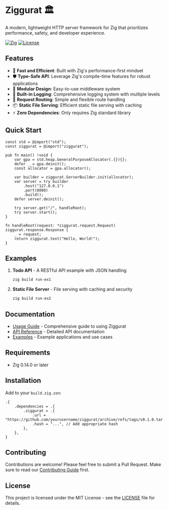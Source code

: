 # Ziggurat 🏛️

A modern, lightweight HTTP server framework for Zig that prioritizes performance, safety, and developer experience.

[![Zig](https://img.shields.io/badge/Zig-0.14.0-orange.svg)](https://ziglang.org)
[![License](https://img.shields.io/badge/license-MIT-blue.svg)](LICENSE)

## Features

- 🚀 **Fast and Efficient**: Built with Zig's performance-first mindset
- 🛡️ **Type-Safe API**: Leverage Zig's compile-time features for robust applications
- 🧩 **Modular Design**: Easy-to-use middleware system
- 📝 **Built-in Logging**: Comprehensive logging system with multiple levels
- 🔄 **Request Routing**: Simple and flexible route handling
- 📦 **Static File Serving**: Efficient static file serving with caching
- ⚡ **Zero Dependencies**: Only requires Zig standard library

## Quick Start

```zig
const std = @import("std");
const ziggurat = @import("ziggurat");

pub fn main() !void {
    var gpa = std.heap.GeneralPurposeAllocator(.{}){};
    defer _ = gpa.deinit();
    const allocator = gpa.allocator();

    var builder = ziggurat.ServerBuilder.init(allocator);
    var server = try builder
        .host("127.0.0.1")
        .port(8080)
        .build();
    defer server.deinit();

    try server.get("/", handleRoot);
    try server.start();
}

fn handleRoot(request: *ziggurat.request.Request) ziggurat.response.Response {
    _ = request;
    return ziggurat.text("Hello, World!");
}
```

## Examples

1. **Todo API** - A RESTful API example with JSON handling
   ```bash
   zig build run-ex1
   ```

2. **Static File Server** - File serving with caching and security
   ```bash
   zig build run-ex2
   ```

## Documentation

- [Usage Guide](docs/usage.md) - Comprehensive guide to using Ziggurat
- [API Reference](docs/usage.md#api-reference) - Detailed API documentation
- [Examples](examples/) - Example applications and use cases

## Requirements

- Zig 0.14.0 or later

## Installation

Add to your `build.zig.zon`:
```zig
.{
    .dependencies = .{
        .ziggurat = .{
            .url = "https://github.com/yourusername/ziggurat/archive/refs/tags/v0.1.0.tar.gz",
            .hash = "...", // Add appropriate hash
        },
    },
}
```

## Contributing

Contributions are welcome! Please feel free to submit a Pull Request. Make sure to read our [Contributing Guide](CONTRIBUTING.md) first.

## License

This project is licensed under the MIT License - see the [LICENSE](LICENSE) file for details.


